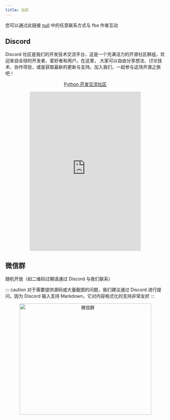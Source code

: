 ```yaml
---
title: 社区
---
```


您可以通过此链接 [null](https://wu-clan.github.io/homepage/) 中的任意联系方式与 fba 作者互动

## Discord

Discord 社区是我们的开发技术交流平台，这是一个充满活力的开源社区群组，欢迎来自全球的开发者、爱好者和用户。在这里，
大家可以自由分享想法、讨论技术、协作项目，或是获取最新的更新与支持。加入我们，一起参与这场开源之旅吧！

<div align="center">
  <p><a href="https://discord.com/invite/yNN3wTbVAC">Python 开发交流社区</a></p>
  <iframe src="https://discord.com/widget?id=1185035164577972344&theme=light" width="350" height="500" allowtransparency="true" frameborder="0" sandbox="allow-popups allow-popups-to-escape-sandbox allow-same-origin allow-scripts"></iframe>
</div>

## 微信群

随机开放（如二维码过期请通过 Discord 与我们联系）

::: caution
对于需要提供源码或大量截图的问题，我们建议通过 Discord 进行提问，因为 Discord 输入支持 Markdown，它对内容格式化的支持非常友好
:::

<div align="center">
  <img height="349" width="415" src="https://wu-clan.github.io/picx-images-hosting/fba_wx.jpg" alt="微信群">
</div>
